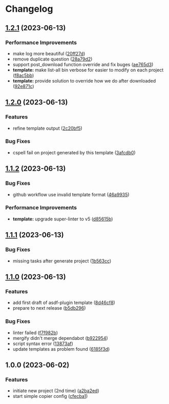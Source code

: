 # Changelog

## [1.2.1](https://github.com/kc-workspace/asdf-plugin-template/compare/v1.2.0...v1.2.1) (2023-06-13)


### Performance Improvements

* make log more beautiful ([20ff27d](https://github.com/kc-workspace/asdf-plugin-template/commit/20ff27d305ffa9d9df8a5d7ca8754d7573421661))
* remove duplicate question ([28a79d2](https://github.com/kc-workspace/asdf-plugin-template/commit/28a79d2e74748e9758d8d8fe4d132d1831925f37))
* support post_download function override and fix buges ([ae765d3](https://github.com/kc-workspace/asdf-plugin-template/commit/ae765d37e9b6e37ef01484a4d88a8f056f8f528e))
* **template:** make list-all bin verbose for easier to modify on each project ([f8ac5bb](https://github.com/kc-workspace/asdf-plugin-template/commit/f8ac5bb1834868b30f3eaa349012c0330b886165))
* **template:** provide solution to override how we do after downloaded ([92e871c](https://github.com/kc-workspace/asdf-plugin-template/commit/92e871c0010bae65ed399d7d518fc3d4b886cbc4))

## [1.2.0](https://github.com/kc-workspace/asdf-plugin-template/compare/v1.1.2...v1.2.0) (2023-06-13)


### Features

* refine template output ([2c20bf5](https://github.com/kc-workspace/asdf-plugin-template/commit/2c20bf5b20e138eba876590bbca70584e1589dc6))


### Bug Fixes

* cspell fail on project generated by this template ([3afcdb0](https://github.com/kc-workspace/asdf-plugin-template/commit/3afcdb0fbbbbf8b70137afe33ff402c3c1a6ff1f))

## [1.1.2](https://github.com/kc-workspace/asdf-plugin-template/compare/v1.1.1...v1.1.2) (2023-06-13)


### Bug Fixes

* github workflow use invalid template format ([46a9935](https://github.com/kc-workspace/asdf-plugin-template/commit/46a993512d39c6b0ff8cfbeda5e10211aa27c541))


### Performance Improvements

* **template:** upgrade super-linter to v5 ([d85615b](https://github.com/kc-workspace/asdf-plugin-template/commit/d85615b69667bc21b5eb4794084d6fef21b741df))

## [1.1.1](https://github.com/kc-workspace/asdf-plugin-template/compare/v1.1.0...v1.1.1) (2023-06-13)


### Bug Fixes

* missing tasks after generate project ([1b563cc](https://github.com/kc-workspace/asdf-plugin-template/commit/1b563ccc2c6cbf70ba84377d99821f13eff2ce7c))

## [1.1.0](https://github.com/kc-workspace/asdf-plugin-template/compare/v1.0.0...v1.1.0) (2023-06-13)


### Features

* add first draft of asdf-plugin template ([8d46cf8](https://github.com/kc-workspace/asdf-plugin-template/commit/8d46cf8f53086ef6d4db1d49737479625fb1b541))
* prepare to next release ([b5db296](https://github.com/kc-workspace/asdf-plugin-template/commit/b5db296b190533bdadbe4c04f2befd65fbab0d20))


### Bug Fixes

* linter failed ([f7f982b](https://github.com/kc-workspace/asdf-plugin-template/commit/f7f982b7bf8d76c940dc248b50fd879e0846b5b6))
* mergify didn't merge dependabot ([b922954](https://github.com/kc-workspace/asdf-plugin-template/commit/b922954c61ace94e5552699e0c10182243a763ce))
* script syntax error ([13873af](https://github.com/kc-workspace/asdf-plugin-template/commit/13873af5d95a3621dba1d20418b05fd3fa543eb9))
* update templates as problem found ([6185f3d](https://github.com/kc-workspace/asdf-plugin-template/commit/6185f3d2ebb5f1eae0328101c81bf7f64c68d76f))

## 1.0.0 (2023-06-02)


### Features

* initiate new project (2nd time) ([a2ba2ed](https://github.com/kc-workspace/asdf-plugin-template/commit/a2ba2ed2b07eb5f75118ec8b2c88f012b70252dc))
* start simple copier config ([cfecba1](https://github.com/kc-workspace/asdf-plugin-template/commit/cfecba1938a48de2592142c9073aaa14e76b44ea))
